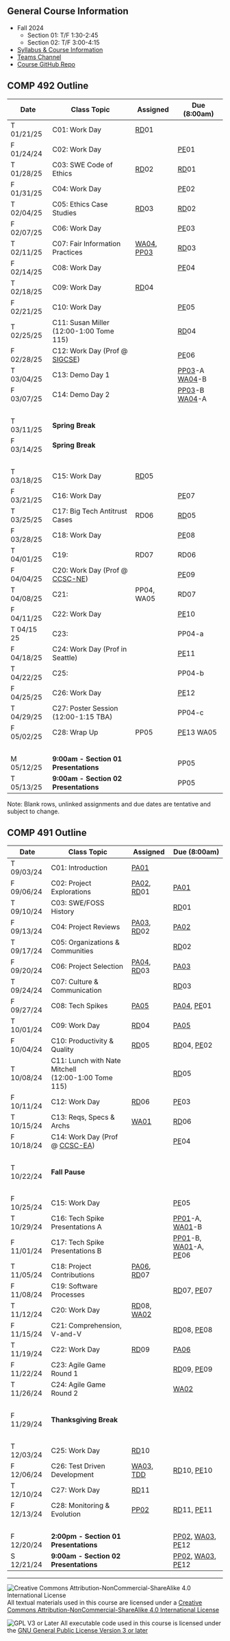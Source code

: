 ## General Course Information
- Fall 2024
  - Section 01: T/F 1:30-2:45
  - Section 02: T/F 3:00-4:15
- [Syllabus & Course Information](syllabus.md)
- [Teams Channel](https://teams.microsoft.com/l/channel/19%3A-1uR4ivDg6_k9S4WyrEMTUIqtD354ITbOwemrp2StH41%40thread.tacv2/?groupId=77db645e-4c62-4b92-9856-48c18355f96d&tenantId=)
- [Course GitHub Repo](https://github.com/Dickinson-COMP-491-492/AY24-25)

## COMP 492 Outline

Date            | Class Topic                      | Assigned       | Due (8:00am)
----------------|----------------------------------|----------------|-------------------
T 01/21/25      | C01: Work Day                    | [RD]01         |
F 01/24/24      | C02: Work Day                    |                | [PE]01
T 01/28/25      | C03: SWE Code of Ethics          | [RD]02         | [RD]01
F 01/31/25      | C04: Work Day                    |                | [PE]02
T 02/04/25      | C05: Ethics Case Studies         | [RD]03         | [RD]02
F 02/07/25      | C06: Work Day                    |                | [PE]03
T 02/11/25      | C07: Fair Information Practices  | [WA04], [PP03] | [RD]03
F 02/14/25      | C08: Work Day                    |                | [PE]04
T 02/18/25      | C09: Work Day                    | [RD]04         | 
F 02/21/25      | C10: Work Day                    |                | [PE]05
T 02/25/25      | C11: Susan Miller<br>(12:00-1:00 Tome 115) |      | [RD]04
F 02/28/25      | C12: Work Day (Prof @ [SIGCSE])  |                | [PE]06
T 03/04/25      | C13: Demo Day 1                  |                | [PP03]-A [WA04]-B
F 03/07/25      | C14: Demo Day 2                  |                | [PP03]-B [WA04]-A
&nbsp;          |                                  |                | 
T 03/11/25      | **Spring Break**                 |                |
F 03/14/25      | **Spring Break**                 |                |
&nbsp;          |                                  |                |
T 03/18/25      | C15: Work Day                    | [RD]05         | 
F 03/21/25      | C16: Work Day                    |                | [PE]07
T 03/25/25      | C17: Big Tech Antitrust Cases    | RD06           | [RD]05
F 03/28/25      | C18: Work Day                    |                | [PE]08
T 04/01/25      | C19:                             | RD07           | RD06
F 04/04/25      | C20: Work Day (Prof @ [CCSC-NE]) |                | [PE]09
T 04/08/25      | C21:                             | PP04, WA05     | RD07
F 04/11/25      | C22: Work Day                    |                | [PE]10
T 04/15 25      | C23:                             |                | PP04-a
F 04/18/25      | C24: Work Day (Prof in Seattle)  |                | [PE]11
T 04/22/25      | C25:                             |                | PP04-b
F 04/25/25      | C26: Work Day                    |                | [PE]12
T 04/29/25      | C27: Poster Session<br>(12:00-1:15 TBA) |         | PP04-c
F 05/02/25      | C28: Wrap Up                     | PP05           | [PE]13 WA05
&nbsp;          |                                  |                |
M 05/12/25      | **9:00am - Section 01 Presentations** |           | PP05
T 05/13/25      | **9:00am - Section 02 Presentations** |           | PP05

Note: Blank rows, unlinked assignments and due dates are tentative and subject to change.

[SIGCSE]: https://sigcse2025.sigcse.org/
[CCSC-NE]: https://www.ccscne.org/
[WA04]: assignments/WA04-EthicalReasoningPost.md
[PP03]: assignments/PP03-DemoDayPresentation.md

## COMP 491 Outline

Date            | Class Topic                      | Assigned       | Due (8:00am)
----------------|----------------------------------|----------------|-------------------
T 09/03/24      | C01: Introduction                | [PA01]         |
F 09/06/24      | C02: Project Explorations        | [PA02], [RD]01 | [PA01] 
T 09/10/24      | C03: SWE/FOSS History            |                | [RD]01
F 09/13/24      | C04: Project Reviews             | [PA03], [RD]02 | [PA02]
T 09/17/24      | C05: Organizations & Communities |                | [RD]02
F 09/20/24      | C06: Project Selection           | [PA04], [RD]03 | [PA03]
T 09/24/24      | C07: Culture & Communication     |                | [RD]03
F 09/27/24      | C08: Tech Spikes                 | [PA05]         | [PA04], [PE]01
T 10/01/24      | C09: Work Day                    | [RD]04         | [PA05]
F 10/04/24      | C10: Productivity & Quality      | [RD]05         | [RD]04, [PE]02
T 10/08/24      | C11: Lunch with Nate Mitchell<br>(12:00-1:00 Tome 115) | | [RD]05
F 10/11/24      | C12: Work Day                    | [RD]06         | [PE]03
T 10/15/24      | C13: Reqs, Specs & Archs         | [WA01]         | [RD]06
F 10/18/24      | C14: Work Day (Prof @ [CCSC-EA]) |                | [PE]04
&nbsp;          |                                  |                | 
T 10/22/24      | **Fall Pause**                   |                |
&nbsp;          |                                  |                |
F 10/25/24      | C15: Work Day                    |                | [PE]05
T 10/29/24      | C16: Tech Spike Presentations A  |                | [PP01]-A, [WA01]-B
F 11/01/24      | C17: Tech Spike Presentations B  |                | [PP01]-B, [WA01]-A, [PE]06
T 11/05/24      | C18: Project Contributions       | [PA06], [RD]07 |
F 11/08/24      | C19: Software Processes          |                | [RD]07, [PE]07
T 11/12/24      | C20: Work Day                    | [RD]08, [WA02] | 
F 11/15/24      | C21: Comprehension, V-and-V      |                | [RD]08, [PE]08
T 11/19/24      | C22: Work Day                    | [RD]09         | [PA06]
F 11/22/24      | C23: Agile Game Round 1          |                | [RD]09, [PE]09
T 11/26/24      | C24: Agile Game Round 2          |                | [WA02]
&nbsp;          |
F 11/29/24      | **Thanksgiving Break**
&nbsp;          |
T 12/03/24      | C25:  Work Day                   | [RD]10         |
F 12/06/24      | C26:  Test Driven Development    | [WA03], [TDD]  | [RD]10, [PE]10
T 12/10/24      | C27:  Work Day                   | [RD]11         | 
F 12/13/24      | C28:  Monitoring & Evolution     | [PP02]         | [RD]11, [PE]11
&nbsp;          |
F 12/20/24      | **2:00pm - Section 01 Presentations** |           | [PP02], [WA03], [PE]12
S 12/21/24      | **9:00am - Section 02 Presentations** |           | [PP02], [WA03], [PE]12

<!--
Note: Unlinked assignments and due dates are tentative and subject to change.
-->

[PA01]: assignments/PA01-CourseTools.md
[PA02]: assignments/PA02-ProjectExplorations.md
[PA03]: assignments/PA03-ProjectReviews.md
[PA04]: assignments/PA04-ProjectSelection.md
[PA05]: assignments/PA05-TechSpikePrep.md
[PA06]: assignments/PA06-Contributions.md

[PE]: assignments/PE-ProjectEffectiveness.md#assignment

[PP01]: assignments/PP01-TechSpikePresentation.md
[PP02]: assignments/PP02-StatusReportPresentation.md

[RD]: assignments/RD-ReadingsAndDiscussion.md#preparation

[WA01]: assignments/WA01-BlogPostDraft.md
[WA02]: assignments/WA02-BlogPostPeerReview.md
[WA03]: assignments/WA03-BlogPostRevision.md

[TDD]: assignments/ICA-TestDrivenDevelopment.md

[CCSC-EA]: https://sites.google.com/site/ccsceastern/conference-info

---

![Creative Commons Attribution-NonCommercial-ShareAlike 4.0 International License](https://i.creativecommons.org/l/by-nc-sa/4.0/88x31.png "Creative Commons Attribution-NonCommercial-ShareAlike 4.0 International License") All textual materials used in this course are licensed under a [Creative Commons Attribution-NonCommercial-ShareAlike 4.0 International License](http://creativecommons.org/licenses/by-nc-sa/4.0/)

![GPL V3 or Later](https://www.gnu.org/graphics/gplv3-or-later-sm.png "GPL V3 or later") All executable code used in this course is licensed under the [GNU General Public License Version 3 or later](https://www.gnu.org/licenses/gpl.txt)
